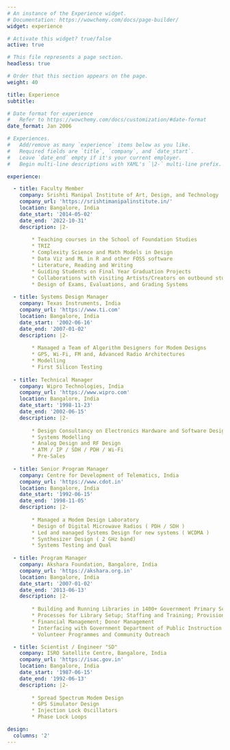 ```yaml
---
# An instance of the Experience widget.
# Documentation: https://wowchemy.com/docs/page-builder/
widget: experience

# Activate this widget? true/false
active: true

# This file represents a page section.
headless: true

# Order that this section appears on the page.
weight: 40

title: Experience
subtitle:

# Date format for experience
#   Refer to https://wowchemy.com/docs/customization/#date-format
date_format: Jan 2006

# Experiences.
#   Add/remove as many `experience` items below as you like.
#   Required fields are `title`, `company`, and `date_start`.
#   Leave `date_end` empty if it's your current employer.
#   Begin multi-line descriptions with YAML's `|2-` multi-line prefix.

experience:

  - title: Faculty Member
    company: Srishti Manipal Institute of Art, Design, and Technology
    company_url: 'https://srishtimanipalinstitute.in/'
    location: Bangalore, India
    date_start: '2014-05-02'
    date_end: '2022-10-31'
    description: |2-
        
        * Teaching courses in the School of Foundation Studies
        * TRIZ
        * Complexity Science and Math Models in Design
        * Data Viz and ML in R and other FOSS software
        * Literature, Reading and Writing
        * Guiding Students on Final Year Graduation Projects
        * Collaborations with visiting Artists/Creators on outbound student courses
        * Design of Exams, Evaluations, and Grading Systems
 
  - title: Systems Design Manager
    company: Texas Instruments, India
    company_url: 'https://www.ti.com'
    location: Bangalore, India
    date_start: '2002-06-16'
    date_end: '2007-01-02'
    description: |2-
        
        * Managed a Team of Algorithm Designers for Modem Designs
        * GPS, Wi-Fi, FM and, Advanced Radio Architectures
        * Modelling 
        * First Silicon Testing
        
  - title: Technical Manager
    company: Wipro Technologies, India
    company_url: 'https://www.wipro.com'
    location: Bangalore, India
    date_start: '1998-11-23'
    date_end: '2002-06-15'
    description: |2-
        
        * Design Consultancy on Electronics Hardware and Software Designs
        * Systems Modelling 
        * Analog Design and RF Design
        * ATM / IP / SDH / PDH / Wi-Fi
        * Pre-Sales
    
  - title: Senior Program Manager
    company: Centre for Development of Telematics, India
    company_url: 'https://www.cdot.in'
    location: Bangalore, India
    date_start: '1992-06-15'
    date_end: '1998-11-05'
    description: |2-
        
        * Managed a Modem Design Laboratory 
        * Design of Digital Microwave Radios ( PDH / SDH )
        * Led and managed Systems Design for new systems ( WCDMA )
        * Synthesizer Design ( 2 GHz band)
        * Systems Testing and Qual
        
  - title: Program Manager
    company: Akshara Foundation, Bangalore, India
    company_url: 'https://akshara.org.in'
    location: Bangalore, India
    date_start: '2007-01-02'
    date_end: '2013-06-13'
    description: |2-
        
        * Building and Running Libraries in 1400+ Government Primary Schools
        * Processes for Library Setup; Staffing and Training; Provisioning; Operations; Assessment
        * Financial Management; Donor Management
        * Interfacing with Government Department of Public Instruction
        * Volunteer Programmes and Community Outreach

  - title: Scientist / Engineer "SD"
    company: ISRO Satellite Centre, Bangalore, India
    company_url: 'https://isac.gov.in'
    location: Bangalore, India
    date_start: '1987-06-15'
    date_end: '1992-06-13'
    description: |2-
        
        * Spread Spectrum Modem Design
        * GPS Simulator Design
        * Injection Lock Oscillators
        * Phase Lock Loops

design:
  columns: '2'
---
```

